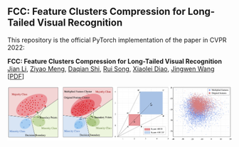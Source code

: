 ## FCC: Feature Clusters Compression for Long-Tailed Visual Recognition

This repository is the official PyTorch implementation of the paper in CVPR 2022:

**FCC: Feature Clusters Compression for Long-Tailed Visual Recognition**<br/>
[Jian Li](),
[Ziyao Meng](),
[Daqian Shi](),
[Rui Song](),
[Xiaolei Diao](),
[Jingwen Wang]() <br/>
[[PDF]()]
&nbsp;
<p align="center">
<img src='./resources/paper_image.jpg'>
</p>
&nbsp;
